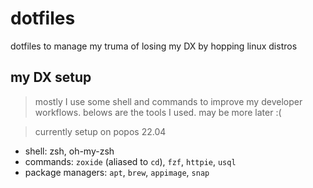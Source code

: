 # dotfiles
dotfiles to manage my truma of losing my DX by hopping linux distros

## my DX setup
> mostly I use some shell and commands to improve my developer workflows. belows are the tools I used. may be more later :(

> currently setup on popos 22.04
- shell: zsh, oh-my-zsh
- commands: `zoxide` (aliased to `cd`), `fzf`, `httpie`, `usql`
- package managers: `apt`, `brew`, `appimage`, `snap`
